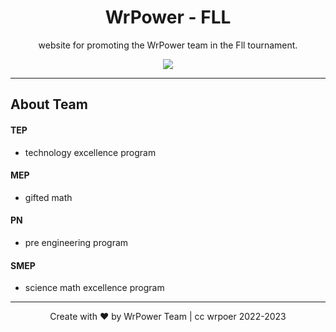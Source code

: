 <h1 align="center">WrPower - FLL</h1>

<p align="center">website for promoting the WrPower team in the Fll tournament.</p>
<p align="center">
<img src="https://media.discordapp.net/attachments/1013776869327380520/1066299445836259399/6e5e09153646f831.png?width=1193&height=671"/> </a> 
</p>

---

## About Team
#### TEP
- technology excellence program

#### MEP
- gifted math

#### PN
- pre engineering program

#### SMEP
- science math excellence program

---
<p align="center">Create with ❤️ by WrPower Team | cc wrpoer 2022-2023</p>
